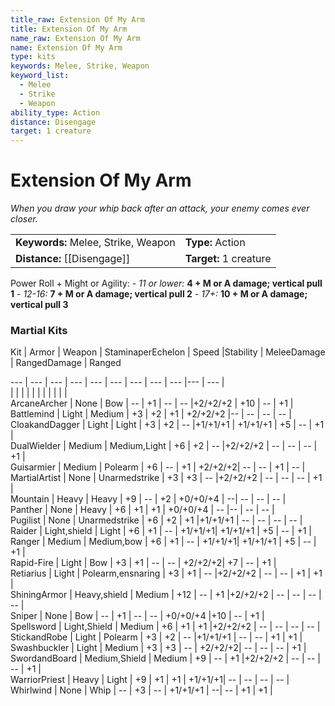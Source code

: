 ```yaml
---
title_raw: Extension Of My Arm
title: Extension Of My Arm
name_raw: Extension Of My Arm
name: Extension Of My Arm
type: kits
keywords: Melee, Strike, Weapon
keyword_list:
  - Melee
  - Strike
  - Weapon
ability_type: Action
distance: Disengage
target: 1 creature
---
```


# Extension Of My Arm

*When you draw your whip back after an attack, your enemy comes ever closer.*

|                                     |                        |
| :---------------------------------- | :--------------------- |
| **Keywords:** Melee, Strike, Weapon | **Type:** Action       |
| **Distance:** [[Disengage]]         | **Target:** 1 creature |

Power Roll + Might or Agility: - *11 or lower:* **4 + M or A damage; vertical pull 1** - *12-16:* **7 + M or A damage; vertical pull 2** - *17+:* **10 + M or A damage; vertical pull 3**

### Martial Kits

Kit | Armor | Weapon | StaminaperEchelon | Speed |Stability | MeleeDamage | RangedDamage | Ranged

--- | --- | --- | --- | --- | --- | --- | --- | --- |--- | --- |\
| | | | | | | | | | |\
ArcaneArcher | None | Bow | -- | +1 | -- | -- |+2/+2/+2 | +10 | -- | +1 |\
Battlemind | Light | Medium | +3 | +2 | +1 | +2/+2/+2 |-- | -- | -- | -- |\
CloakandDagger | Light | Light | +3 | +2 | -- |+1/+1/+1 | +1/+1/+1 | +5 | -- | +1 |\
DualWielder | Medium | Medium,Light | +6 | +2 | -- |+2/+2/+2 | -- | -- | -- | +1 |\
Guisarmier | Medium | Polearm | +6 | -- | +1 | +2/+2/+2| -- | -- | +1 | -- |\
MartialArtist | None | Unarmedstrike | +3 | +3 | -- |+2/+2/+2 | -- | -- | -- | +1 |\
Mountain | Heavy | Heavy | +9 | -- | +2 | +0/+0/+4 | --| -- | -- | -- |\
Panther | None | Heavy | +6 | +1 | +1 | +0/+0/+4 | -- |-- | -- | -- |\
Pugilist | None | Unarmedstrike | +6 | +2 | +1 |+1/+1/+1 | -- | -- | -- | -- |\
Raider | Light,shield | Light | +6 | +1 | -- | +1/+1/+1| +1/+1/+1 | +5 | -- | +1 |\
Ranger | Medium | Medium,bow | +6 | +1 | -- | +1/+1/+1| +1/+1/+1 | +5 | -- | +1 |\
Rapid-Fire | Light | Bow | +3 | +1 | -- | -- | +2/+2/+2| +7 | -- | +1 |\
Retiarius | Light | Polearm,ensnaring | +3 | +1 | -- |+2/+2/+2 | -- | -- | +1 | +1 |\
ShiningArmor | Heavy,shield | Medium | +12 | -- | +1 |+2/+2/+2 | -- | -- | -- | -- |\
Sniper | None | Bow | -- | +1 | -- | -- | +0/+0/+4 |+10 | -- | +1 |\
Spellsword | Light,Shield | Medium | +6 | +1 | +1 |+2/+2/+2 | -- | -- | -- | -- |\
StickandRobe | Light | Polearm | +3 | +2 | -- |+1/+1/+1 | -- | -- | +1 | +1 |\
Swashbuckler | Light | Medium | +3 | +3 | -- | +2/+2/+2| -- | -- | -- | +1 |\
SwordandBoard | Medium,Shield | Medium | +9 | -- | +1 |+2/+2/+2 | -- | -- | -- | +1 |\
WarriorPriest | Heavy | Light | +9 | +1 | +1 | +1/+1/+1| -- | -- | -- | -- |\
Whirlwind | None | Whip | -- | +3 | -- | +1/+1/+1 | --| -- | +1 | +1 |
